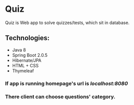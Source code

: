 # Quiz
Quiz is Web app to solve quizzes/tests, which sit in database. 

## Technologies:
* Java 8
* Spring Boot 2.0.5
* Hibernate/JPA
* HTML + CSS
* Thymeleaf

### If app is running homepage's url is *localhost:8080*
### There client can choose questions' category.


